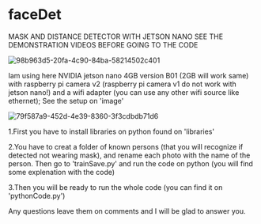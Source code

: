 # faceDet
MASK AND DISTANCE DETECTOR WITH JETSON NANO
SEE THE DEMONSTRATION VIDEOS BEFORE GOING TO THE CODE  







![98b963d5-20fa-4c90-84ba-58214502c401](https://user-images.githubusercontent.com/90786657/133483857-32f79dda-0fc3-449a-97e0-4533d4ec517a.jpg)



Iam using here NVIDIA jetson nano 4GB version B01 (2GB will work same) with raspberry pi camera v2 (raspberry pi camera v1 do not work with jetson nano!) and a wifi adapter (you can use any other wifi source like ethernet); 
See the setup on 'image'


![79f587a9-452d-4e39-8360-3f3cdbdb71d6](https://user-images.githubusercontent.com/90786657/133485544-7612a092-a029-4346-bbd9-899b03f3b456.jpg)





1.First you have to install libraries on python found on 'libraries'

2.You have to creat a folder of known persons (that you will recognize if detected not wearing mask), and rename each photo with the name of the person. Then go to 'trainSave.py' and run the code on python (you will find some explenation with the code)

3.Then you will be ready to run the whole code (you can find it on 'pythonCode.py')



Any questions leave them on comments and I will be glad to answer you.
